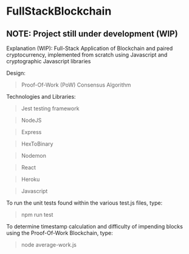 # FullStackBlockchain

## NOTE: Project still under development (WIP)
Explanation (WIP): Full-Stack Application of Blockchain and paired cryptocurrency, implemented from scratch using Javascript and cryptographic Javascript libraries 

Design:
  > Proof-Of-Work (PoW) Consensus Algorithm
  
Technologies and Libraries:
  > Jest testing framework

  > NodeJS

  > Express

  > HexToBinary

  > Nodemon

  > React

  > Heroku

  > Javascript

To run the unit tests found within the various test.js files, type:
  > npm run test
  
To determine timestamp calculation and difficulty of impending blocks using the Proof-Of-Work Blockchain, type:
  > node average-work.js